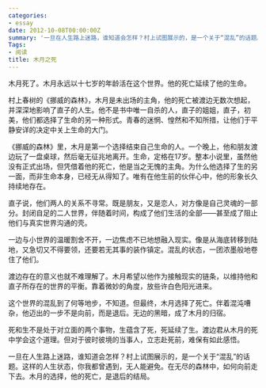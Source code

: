 ```yaml
---
categories:
- essay
date: 2012-10-08T00:00:00Z
summary: '一旦在人生路上迷路，谁知道会怎样？村上试图展示的，是一个关于“混乱”的话题。这样的人生状态，你我都曾遇到，无人能避免。在无尽的森林中，如何向前走下去。木月的选择，他的死亡，是退后的结局。 '
Tags:
- 阅读
title: 木月之死
---
```


木月死了。木月永远以十七岁的年龄活在这个世界。他的死亡延续了他的生命。

村上春树的《挪威的森林》，木月是未出场的主角，他的死亡被渡边无数次想起，并深深地影响了直子的人生。他不是书中唯一自杀的人，直子的姐姐，直子，初美，他们都选择了生命的另一种形式。青春的迷惘、惶然和不知所措，让他们于平静安详的决定中关上生命的大门。

《挪威的森林》里，木月是第一个选择结束自己生命的人。一个晚上，他和朋友渡边玩了一盘桌球，然后毫无征兆地离开。生命，定格在17岁。整本小说里，虽然他没有正式出场，但凭借着他的死亡，他是当之无愧的主角。为什么他选择了生的另一面，而非生命本身，已经无从得知了。唯有在他生前的伙伴心中，他的形象长久持续地存在。

直子说，他们两人的关系不寻常。既是朋友，又是恋人，对方像是自己灵魂的一部分。封闭自足的二人世界，伴随着时间，构成了他们生活的全部——甚至成了阻止他们与真实世界沟通的壳。

一边与小世界的温暖割舍不开，一边焦虑不已地想融入现实。像是从海底转移到陆地，又急切又不得要领，还要若无其事的装作镇定。混乱的状态，一团浓墨般地卷住了他们。

渡边存在的意义也就不难理解了。木月希望以他作为接触现实的链条，以维持他和直子所存在的世界的平衡。靠着微妙的角度，放些许白色阳光进来。

这个世界的混乱到了何等地步，不知道。但最终，木月选择了死亡。伴着混沌嘈杂，他迈出的一步不是向前，而是退后。无边的黑暗，成了木月的归宿。

死和生不是处于对立面的两个事物，生蕴含了死，死延续了生。渡边君从木月的死中学会这个道理。但对于彼时彼境的当事人，立志赴死前，难保有如此感悟。

一旦在人生路上迷路，谁知道会怎样？村上试图展示的，是一个关于“混乱”的话题。这样的人生状态，你我都曾遇到，无人能避免。在无尽的森林中，如何向前走下去。木月的选择，他的死亡，是退后的结局。 
